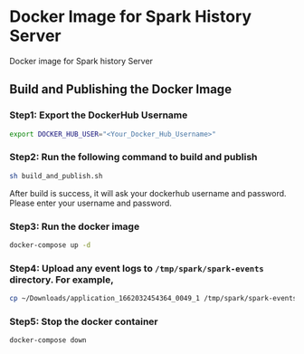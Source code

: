 # Docker Image for Spark History Server

Docker image for Spark history Server

## Build and Publishing the Docker Image

### Step1: Export the DockerHub Username

```sh
export DOCKER_HUB_USER="<Your_Docker_Hub_Username>"
```

### Step2: Run the following command to build and publish


```sh
sh build_and_publish.sh 
```

After build is success, it will ask your dockerhub username and password. Please enter your username and password.

### Step3: Run the docker image

```sh
docker-compose up -d
```

### Step4: Upload any event logs to `/tmp/spark/spark-events` directory. For example,

```sh
cp ~/Downloads/application_1662032454364_0049_1 /tmp/spark/spark-events
```

### Step5: Stop the docker container

```sh
docker-compose down
```

